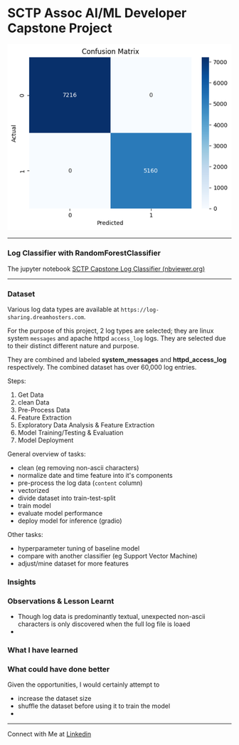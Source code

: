 # SCTP Assoc AI/ML Developer Capstone Project

![Classifier Confusion Matrix](assets/confusion_matrix.png)

---
### Log Classifier with RandomForestClassifier
The jupyter notebook [SCTP Capstone Log Classifier (nbviewer.org)](https://nbviewer.org/github/fc510/sctp-caps-log-classifier/blob/main/sctp_ml_log_data_RandomForestClassifier.ipynb)

***
### Dataset
Various log data types are available at `https://log-sharing.dreamhosters.com`.

For the purpose of this project, 2 log types are selected; they are linux system `messages` and apache httpd `access_log` logs. They are selected due to their distinct different nature and purpose. 

They are combined and labeled **system_messages** and **httpd_access_log** respectively. The combined dataset has over 60,000 log entries.

Steps:
1. Get Data
2. clean Data
3. Pre-Process Data
4. Feature Extraction
5. Exploratory Data Analysis & Feature Extraction
6. Model Training/Testing & Evaluation
7. Model Deployment

General overview of tasks:
- clean (eg removing non-ascii characters)
- normalize date and time feature into it's components
- pre-process the log data (`content` column)
- vectorized
- divide dataset into train-test-split
- train model
- evaluate model performance
- deploy model for inference (gradio)

Other tasks:
- hyperparameter tuning of baseline model
- compare with another classifier (eg Support Vector Machine)
- adjust/mine dataset for more features

### Insights
### Observations & Lesson Learnt
- Though log data is predominantly textual, unexpected non-ascii characters is only discovered when the full log file is loaed
- 

### What I have learned

### What could have done better
Given the opportunities, I would certainly attempt to
- increase the dataset size
- shuffle the dataset before using it to train the model
- 


***
Connect with Me at [Linkedin](https://sg.linkedin.com) 

